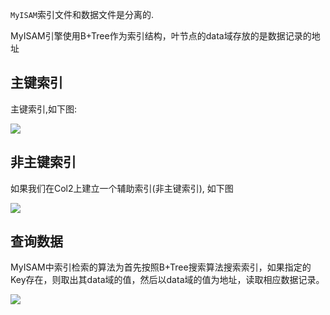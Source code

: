 `MyISAM`索引文件和数据文件是分离的.

MyISAM引擎使用B+Tree作为索引结构，叶节点的data域存放的是数据记录的地址

## 主键索引

主键索引,如下图:

![](https://ws1.sinaimg.cn/large/006tNc79ly1fzr3ihmy9jj31020s4q6n.jpg)



## 非主键索引

如果我们在Col2上建立一个辅助索引(非主键索引), 如下图 

![](https://ws3.sinaimg.cn/large/006tKfTcly1g0g46kiepej30ii0es74k.jpg)



## 查询数据

MyISAM中索引检索的算法为首先按照B+Tree搜索算法搜索索引，如果指定的Key存在，则取出其data域的值，然后以data域的值为地址，读取相应数据记录。

![](https://ws3.sinaimg.cn/large/006tKfTcly1g0g4xq7do8j30810atgml.jpg)



